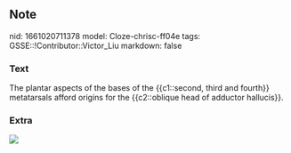 ## Note
nid: 1661020711378
model: Cloze-chrisc-ff04e
tags: GSSE::!Contributor::Victor_Liu
markdown: false

### Text
The plantar aspects of the bases of the {{c1::second, third and fourth}} metatarsals afford origins for the {{c2::oblique head of adductor hallucis}}.

### Extra
<img src="m-adductor-hallucis.png">
